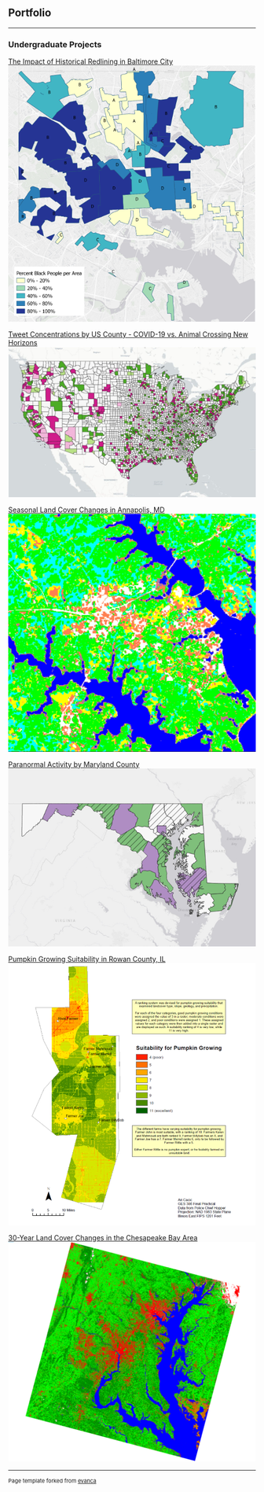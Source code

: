 ## Portfolio

---

### Undergraduate Projects

[The Impact of Historical Redlining in Baltimore City](/project2_486/redlining.md)
[<img src="images/redline.PNG"/>](/project2_486/redlining.md)

[Tweet Concentrations by US County - COVID-19 vs. Animal Crossing New Horizons](/twitter_map1/qgis2web_2020_03_26-16_56_10_627474)
[<img src="images/Twitter_cover.PNG"/>](/twitter_map1/qgis2web_2020_03_26-16_56_10_627474)

[Seasonal Land Cover Changes in Annapolis, MD](/pdf/Figure1.pdf)
[<img src="images/Annapolis.PNG"/>](pdf/Figure1.pdf)

[Paranormal Activity by Maryland County](/project1_486/qgis2web_2020_03_09-18_41_00_422341)
[<img src="images/Haunted.PNG"/>](/project1_486/qgis2web_2020_03_09-18_41_00_422341)

[Pumpkin Growing Suitability in Rowan County, IL](/pdf/GES386_Practical.pdf)
[<img src="images/386Practical.PNG"/>](/pdf/GES386_Practical.pdf)

[30-Year Land Cover Changes in the Chesapeake Bay Area](/pdf/GES381GroupProject.pdf)
[<img src="images/2015LandCover.PNG"/>](/pdf/GES381GroupProject.pdf)

---
<p style="font-size:11px">Page template forked from <a href="https://github.com/evanca/quick-portfolio">evanca</a></p>
<!-- Remove above link if you don't want to attibute -->
